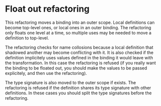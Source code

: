 # Float out refactoring

This refactoring moves a binding into an outer scope. Local definitions can become top-level ones, or local ones in an outer binding. The refactoring only floats one level at a time, so multiple uses may be needed to move a definition to top-level.

The refactoring checks for name collosions because a local definition that shadowed another may become conflicting with it. It is also checked if the definition implicitely uses values defined in the binding it would leave with the transformation. In this case the refactoring is refused (if you really want the binding to be floated out, you should make the values to be passed explicitely, and then use the refactoring).

The type signature is also moved to the outer scope if exists. The refactoring is refused if the definition shares its type signature with other definitions. In these cases you should split the type signatures before the refactoring.
